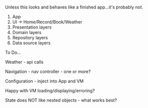 Unless this looks and behaves like a finished app...it's probably not.

1. App
2. UI -> Home/Record/Book/Weather
3. Presentation layers
4. Domain layers
5. Repository layers
6. Data source layers

To Do...

Weather - api calls

Navigation - nav controller - one or more?

Configuration - inject into App and VM

Happy with VM loading/displaying/erroring?

State does NOT like nested objects - what works best?

